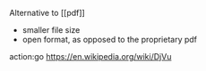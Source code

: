 Alternative to [[pdf]] 
-	smaller file size
-	open format, as opposed to the proprietary pdf

action:go https://en.wikipedia.org/wiki/DjVu